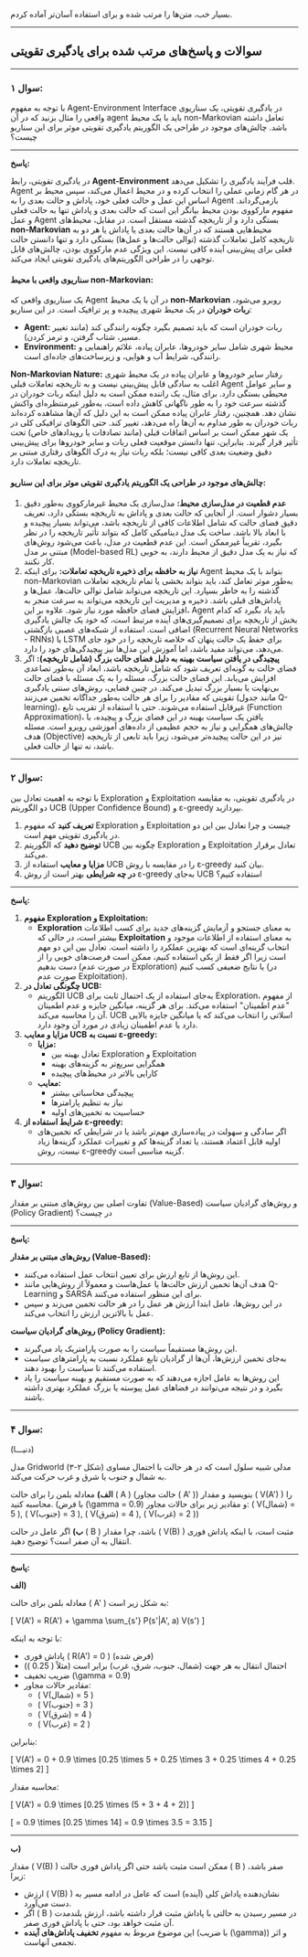 بسیار خب، متن‌ها را مرتب شده و برای استفاده آسان‌تر آماده کردم.

---

## سوالات و پاسخ‌های مرتب شده برای یادگیری تقویتی

---

### **سوال ۱:**

با توجه به مفهوم Agent-Environment Interface در یادگیری تقویتی، یک سناریوی واقعی را مثال بزنید که در آن agent باید با یک محیط non-Markovian تعامل داشته باشد. چالش‌های موجود در طراحی یک الگوریتم یادگیری تقویتی موثر برای این سناریو چیست؟

---

**پاسخ:**

در یادگیری تقویتی، رابط **Agent-Environment** قلب فرآیند یادگیری را تشکیل می‌دهد. Agent در هر گام زمانی عملی را انتخاب کرده و در محیط اعمال می‌کند، سپس محیط بر اساس این عمل و حالت فعلی خود، پاداش و حالت بعدی را به Agent بازمی‌گرداند. مفهوم مارکووی بودن محیط بیانگر این است که حالت بعدی و پاداش تنها به حالت فعلی و عمل Agent بستگی دارد و از تاریخچه گذشته مستقل است. در مقابل، محیط‌های **non-Markovian** محیط‌هایی هستند که در آن‌ها حالت بعدی یا پاداش یا هر دو به تاریخچه کامل تعاملات گذشته (توالی حالت‌ها و عمل‌ها) بستگی دارد و تنها دانستن حالت فعلی برای پیش‌بینی آینده کافی نیست. این ویژگی عدم مارکووی بودن، چالش‌های قابل توجهی را در طراحی الگوریتم‌های یادگیری تقویتی ایجاد می‌کند.

#### سناریوی واقعی با محیط non-Markovian:

یک سناریوی واقعی که Agent در آن با یک محیط **non-Markovian** روبرو می‌شود، **ربات خودران** در یک محیط شهری پیچیده و پر ترافیک است. در این سناریو:

*   **Agent:** ربات خودران است که باید تصمیم بگیرد چگونه رانندگی کند (مانند تغییر مسیر، شتاب گرفتن، و ترمز کردن).
*   **Environment:** محیط شهری شامل سایر خودروها، عابران پیاده، علائم راهنمایی و رانندگی، شرایط آب و هوایی، و زیرساخت‌های جاده‌ای است.

**Non-Markovian Nature:** رفتار سایر خودروها و عابران پیاده در یک محیط شهری اغلب به سادگی قابل پیش‌بینی نیست و به تاریخچه تعاملات قبلی Agent و سایر عوامل محیطی بستگی دارد. برای مثال، یک راننده ممکن است به دلیل اینکه ربات خودران در گذشته سرعت خود را به طور ناگهانی کاهش داده است، به‌طور غیرمنتظره‌ای واکنش نشان دهد. همچنین، رفتار عابران پیاده ممکن است به این دلیل که آن‌ها مشاهده کرده‌اند ربات خودران به طور مداوم به آن‌ها راه می‌دهد، تغییر کند. حتی الگوهای ترافیکی کلی در یک شهر ممکن است بر اساس اتفاقات قبلی (مانند تصادفات یا رویدادهای خاص) تحت تأثیر قرار گیرند. بنابراین، تنها دانستن موقعیت فعلی ربات و سایر خودروها برای پیش‌بینی دقیق وضعیت بعدی کافی نیست؛ بلکه ربات نیاز به درک الگوهای رفتاری مبتنی بر تاریخچه تعاملات دارد.

#### چالش‌های موجود در طراحی یک الگوریتم یادگیری تقویتی موثر برای این سناریو:

1.  **عدم قطعیت در مدل‌سازی محیط:** مدل‌سازی یک محیط غیرمارکووی به‌طور دقیق بسیار دشوار است. از آنجایی که حالت بعدی و پاداش به تاریخچه بستگی دارد، تعریف دقیق فضای حالت که شامل اطلاعات کافی از تاریخچه باشد، می‌تواند بسیار پیچیده و با ابعاد بالا باشد. ساخت یک مدل دینامیکی کامل که بتواند تأثیر تاریخچه را در نظر بگیرد، تقریباً غیرممکن است. این عدم قطعیت در مدل، باعث می‌شود روش‌های مبتنی بر مدل (Model-based RL) که نیاز به یک مدل دقیق از محیط دارند، به خوبی کار نکنند.
2.  **نیاز به حافظه برای ذخیره تاریخچه تعاملات:** برای اینکه Agent بتواند با یک محیط non-Markovian به‌طور موثر تعامل کند، باید بتواند بخشی یا تمام تاریخچه تعاملات گذشته را به خاطر بسپارد. این تاریخچه می‌تواند شامل توالی حالت‌ها، عمل‌ها و پاداش‌های قبلی باشد. ذخیره و مدیریت این تاریخچه می‌تواند به سرعت منجر به افزایش فضای حافظه مورد نیاز شود. علاوه بر این، Agent باید یاد بگیرد که کدام بخش از تاریخچه برای تصمیم‌گیری‌های آینده مرتبط است، که خود یک چالش یادگیری اضافی است. استفاده از شبکه‌های عصبی بازگشتی (Recurrent Neural Networks - RNNs) یا LSTM برای حفظ یک حالت پنهان که خلاصه تاریخچه را در خود جای می‌دهد، می‌تواند مفید باشد، اما آموزش این مدل‌ها نیز پیچیدگی‌های خود را دارد.
3.  **پیچیدگی در یافتن سیاست بهینه به دلیل فضای حالت بزرگ (شامل تاریخچه):** اگر فضای حالت به گونه‌ای تعریف شود که شامل تاریخچه باشد، ابعاد آن به‌طور تصاعدی افزایش می‌یابد. این فضای حالت بزرگ، مسئله را به یک مسئله با فضای حالت بی‌نهایت یا بسیار بزرگ تبدیل می‌کند. در چنین فضایی، روش‌های سنتی یادگیری تقویتی که مقادیر را برای هر حالت به‌طور جداگانه تخمین می‌زنند (مانند جدول Q-learning)، غیرقابل استفاده می‌شوند. حتی با استفاده از تقریب تابع (Function Approximation)، یافتن یک سیاست بهینه در این فضای بزرگ و پیچیده، با چالش‌های همگرایی و نیاز به حجم عظیمی از داده‌های آموزشی روبرو است. مسئله هدف (Objective) نیز در این حالت پیچیده‌تر می‌شود، زیرا باید تابعی از تاریخچه باشد، نه تنها از حالت فعلی.

---

### **سوال ۲:**

با توجه به اهمیت تعادل بین Exploration و Exploitation در یادگیری تقویتی، به مقایسه دو الگوریتم UCB (Upper Confidence Bound) و ε-greedy بپردازید.

1.  **تعریف کنید** که مفهوم Exploration و Exploitation چیست و چرا تعادل بین این دو در یادگیری تقویتی مهم است.
2.  **توضیح دهید** که الگوریتم UCB چگونه بین Exploration و Exploitation تعادل برقرار می‌کند.
3.  **مزایا و معایب** استفاده از UCB را در مقایسه با روش ε-greedy بیان کنید.
4.  **در چه شرایطی** بهتر است از روش ε-greedy به‌جای UCB استفاده کنیم؟

---

**پاسخ:**

1.  **مفهوم Exploration و Exploitation:**
    *   **Exploration** به معنای جستجو و آزمایش گزینه‌های جدید برای کسب اطلاعات بیشتر است، در حالی که **Exploitation** به معنای استفاده از اطلاعات موجود و انتخاب گزینه‌ای است که بهترین عملکرد را داشته است. تعادل بین این دو مهم است زیرا اگر فقط از یکی استفاده کنیم، ممکن است فرصت‌های خوبی را از دست بدهیم (در صورت عدم Exploration) یا نتایج ضعیفی کسب کنیم (در صورت عدم Exploitation).
2.  **چگونگی تعادل در UCB:**
    *   الگوریتم UCB به‌جای استفاده از یک احتمال ثابت برای Exploration، از مفهوم "عدم اطمینان" استفاده می‌کند. برای هر گزینه، میانگین جایزه و عدم اطمینان آن را محاسبه می‌کند. UCB اسلاتی را انتخاب می‌کند که یا میانگین جایزه بالایی دارد یا عدم اطمینان زیادی در مورد آن وجود دارد.
3.  **مزایا و معایب UCB نسبت به ε-greedy:**
    *   **مزایا:**
        *   تعادل بهینه بین Exploration و Exploitation
        *   همگرایی سریع‌تر به گزینه‌های بهینه
        *   کارایی بالاتر در محیط‌های پیچیده
    *   **معایب:**
        *   پیچیدگی محاسباتی بیشتر
        *   نیاز به تنظیم پارامترها
        *   حساسیت به تخمین‌های اولیه
4.  **شرایط استفاده از ε-greedy:**
    *   اگر سادگی و سهولت در پیاده‌سازی مهم‌تر باشد یا در شرایطی که تخمین‌های اولیه قابل اعتماد هستند، یا تعداد گزینه‌ها کم و تغییرات عملکرد گزینه‌ها زیاد نیست، روش ε-greedy گزینه مناسبی است.

---

### **سوال ۳:**

تفاوت اصلی بین روش‌های مبتنی بر مقدار (Value-Based) و روش‌های گرادیان سیاست (Policy Gradient) در چیست؟

---

**پاسخ:**

**روش‌های مبتنی بر مقدار (Value-Based):**

*   این روش‌ها از تابع ارزش برای تعیین انتخاب عمل استفاده می‌کنند.
*   هدف آن‌ها تخمین ارزش حالت‌ها یا عمل‌هاست و معمولاً از روش‌هایی مانند Q-Learning و SARSA برای این منظور استفاده می‌کنند.
*   در این روش‌ها، عامل ابتدا ارزش هر عمل را در هر حالت تخمین می‌زند و سپس عمل با بالاترین ارزش را انتخاب می‌کند.

**روش‌های گرادیان سیاست (Policy Gradient):**

*   این روش‌ها مستقیماً سیاست را به صورت پارامتریک یاد می‌گیرند.
*   به‌جای تخمین ارزش‌ها، آن‌ها از گرادیان تابع عملکرد نسبت به پارامترهای سیاست استفاده می‌کنند تا سیاست را بهبود دهند.
*   این روش‌ها به عامل اجازه می‌دهند که به صورت مستقیم و بهینه سیاست را یاد بگیرد و در نتیجه می‌توانند در فضاهای عمل پیوسته یا بزرگ عملکرد بهتری داشته باشند.

---

### **سوال ۴:**

(دنیـــا)

مدل Gridworld (شکل ۲-۳) مدلی شبیه سلول است که در هر حالت با احتمال مساوی به شمال و جنوب یا شرق و غرب حرکت می‌کند.

**الف)** معادله بلمن را برای حالت \( A \) (حالت مجاور \( A' \)) بنویسید و مقدار \( V(A') \) را محاسبه کنید. (با فرض \(\gamma = 0.9\) و مقادیر زیر برای حالات مجاور: \( V(شمال) = 5 \), \( V(جنوب) = 3 \), \( V(شرق) = 4 \), \( V(غرب) = 2 \))

**ب)** اگر عامل در حالت \( B \) باشد، چرا مقدار \( V(B) \) مثبت است، با اینکه پاداش فوری انتقال به آن صفر است؟ توضیح دهید.

---

**پاسخ:**

**الف)**

معادله بلمن برای حالت \( A' \) به شکل زیر است:

\[
V(A') = R(A') + \gamma \sum_{s'} P(s'|A', a) V(s')
\]

با توجه به اینکه:

*   پاداش فوری \( R(A') = 0 \) (فرض شده)
*   احتمال انتقال به هر جهت (شمال، جنوب، شرق، غرب) برابر است (مثلاً \( 0.25 \))
*   ضریب تخفیف \(\gamma = 0.9\)
*   مقادیر حالات مجاور:
    *   \( V(شمال) = 5 \)
    *   \( V(جنوب) = 3 \)
    *   \( V(شرق) = 4 \)
    *   \( V(غرب) = 2 \)

بنابراین:

\[
V(A') = 0 + 0.9 \times [0.25 \times 5 + 0.25 \times 3 + 0.25 \times 4 + 0.25 \times 2]
\]

محاسبه مقدار:

\[
V(A') = 0.9 \times [0.25 \times (5 + 3 + 4 + 2)]
\]

\[
= 0.9 \times [0.25 \times 14] = 0.9 \times 3.5 = 3.15
\]

---

**ب)**

مقدار \( V(B) \) ممکن است مثبت باشد حتی اگر پاداش فوری حالت \( B \) صفر باشد، زیرا:

*   ارزش \( V(B) \) نشان‌دهنده پاداش کلی (آینده) است که عامل در ادامه مسیر به دست می‌آورد.
*   اگر \( B \) در مسیر رسیدن به حالتی با پاداش مثبت قرار داشته باشد، ارزش بلندمدت آن مثبت خواهد بود، حتی با پاداش فوری صفر.
*   این موضوع مربوط به مفهوم **تخفیف پاداش‌های آینده** (با ضریب \(\gamma\)) و اثر تجمعی آنهاست.
